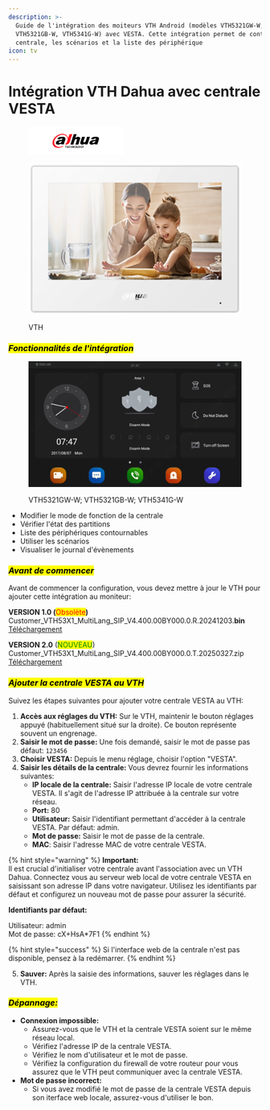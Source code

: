 ```yaml
---
description: >-
  Guide de l'intégration des moiteurs VTH Android (modèles VTH5321GW-W,
  VTH5321GB-W, VTH5341G-W) avec VESTA. Cette intégration permet de contrôler la
  centrale, les scénarios et la liste des périphérique
icon: tv
---
```


# Intégration VTH Dahua avec centrale VESTA

<figure><img src="../.gitbook/assets/dahua_res.webp" alt="" width="188"><figcaption></figcaption></figure>

<figure><img src="../.gitbook/assets/Screenshot_1.png" alt=""><figcaption><p>VTH</p></figcaption></figure>

### _<mark style="background-color:yellow;">Fonctionnalités de l'intégration</mark>_

<figure><img src="../.gitbook/assets/image (46).png" alt=""><figcaption><p>VTH5321GW-W; VTH5321GB-W; VTH5341G-W</p></figcaption></figure>

* Modifier le mode de fonction de la centrale
* Vérifier l'état des partitions&#x20;
* Liste des périphériques contournables&#x20;
* Utiliser les scénarios&#x20;
* Visualiser le journal d'évènements

### _<mark style="background-color:yellow;">Avant de commencer</mark>_

Avant de commencer la configuration, vous devez mettre à jour le VTH pour ajouter cette intégration au moniteur:

**VERSION 1.0 (**<mark style="color:red;">Obsolète</mark>**)**\
Customer\_VTH53X1\_MultiLang\_SIP\_V4.400.00BY000.0.R.20241203.**bin**\
[Téléchargement](https://drive.google.com/file/d/1ZrdeRizv-VHpTvorulqKDoywTdrPXQCa/view?usp=drive_link)



**VERSION 2.0** (<mark style="color:green;">NOUVEAU</mark>)\
Customer\_VTH53X1\_MultiLang\_SIP\_V4.400.00BY000.0.T.20250327.zip\
[Téléchargement](https://drive.google.com/file/d/1f4012VX1Ealt-zi62zF4abYr2YLzi9ug/view)



### _<mark style="background-color:yellow;">**Ajouter la centrale VESTA au VTH**</mark>_&#x20;

Suivez les étapes suivantes pour ajouter votre centrale VESTA au VTH:

1. **Accès aux réglages du VTH:** Sur le VTH, maintenir le bouton réglages appuyé (habituellement situé sur la droite). Ce bouton représente souvent un engrenage.
2. **Saisir le mot de passe:** Une fois demandé, saisir le mot de passe pas défaut: `123456`
3. **Choisir VESTA:** Depuis le menu réglage, choisir l'option "VESTA".
4. **Saisir les détails de la centrale:** Vous devrez fournir les informations suivantes:
   * **IP locale de la centrale:** Saisir l'adresse IP locale de votre centrale VESTA. Il s'agit de l'adresse IP attribuée à la centrale sur votre réseau.
   * **Port:** 80
   * **Utilisateur:** Saisir l'identifiant permettant d'accéder à la centrale VESTA. Par défaut: admin.
   * **Mot de passe:** Saisir le mot de passe de la centrale.
   * **MAC**: Saisir l'adresse MAC de votre centrale VESTA.

{% hint style="warning" %}
**Important:**\
Il est crucial d'initialiser votre centrale avant l'association avec un VTH Dahua. Connectez vous au serveur web local de votre centrale VESTA en saisissant son adresse IP dans votre navigateur. Utilisez les identifiants par défaut et configurez un nouveau mot de passe pour assurer la sécurité.



**Identifiants par défaut:**

Utilisateur: admin
\
Mot de passe: cX+HsA\*7F1
{% endhint %}

{% hint style="success" %}
Si l'interface web de la centrale n'est pas disponible, pensez à la redémarrer.
{% endhint %}



5. **Sauver:** Après la saisie des informations, sauver les réglages dans le VTH.

### _<mark style="background-color:yellow;">Dépannage:</mark>_

* **Connexion impossible:**
  * Assurez-vous que le VTH et la centrale VESTA soient sur le même réseau local.
  * Vérifiez l'adresse IP de la centrale VESTA.
  * Vérifiez le nom d'utilisateur et le mot de passe.
  * Vérifiez la configuration du firewall de votre routeur pour vous assurez que le VTH peut communiquer avec la centrale VESTA.
* **Mot de passe incorrect:**
  * Si vous avez modifié le mot de passe de la centrale VESTA depuis son iterface web locale, assurez-vous d'utiliser le bon.
